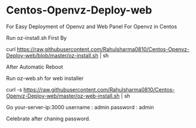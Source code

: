 # Centos-Openvz-Deploy-web
For Easy Deployment of Openvz and Web Panel For Openvz in Centos


Run oz-install.sh First By

curl https://raw.githubusercontent.com/Rahulsharma0810/Centos-Openvz-Deploy-web/blob/master/oz-install.sh | sh

After Automatic Reboot

Run oz-web.sh for web installer

curl -s https://raw.githubusercontent.com/Rahulsharma0810/Centos-Openvz-Deploy-web/master/oz-web-install.sh | sh

Go your-server-ip:3000
username : admin
password : admin

Celebrate after chaning password.
